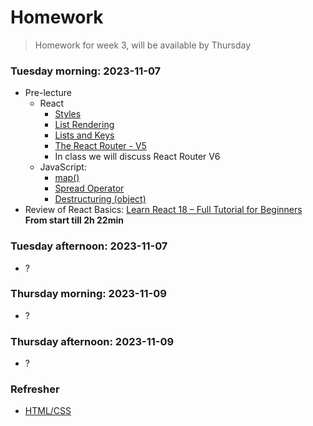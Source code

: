 # Homework

> Homework for week 3, will be available by Thursday

### Tuesday morning: 2023-11-07

- Pre-lecture
  - React
    - [Styles]
    - [List Rendering]
    - [Lists and Keys]
    - [The React Router - V5]
    - In class we will discuss React Router V6
  - JavaScript:
    - [map()]
    - [Spread Operator]
    - [Destructuring (object)]
- Review of React Basics: [Learn React 18 – Full Tutorial for Beginners] **From start till 2h 22min**



### Tuesday afternoon: 2023-11-07

- ?


### Thursday morning: 2023-11-09

- ?


### Thursday afternoon: 2023-11-09

- ?

### Refresher

- [HTML/CSS](https://internetingishard.netlify.app/html-and-css/)

<!-- Links -->
[Learn React 18 – Full Tutorial for Beginners]:https://youtu.be/Flbw5BX_AX0?si=Pch8zLMRoSJwQzTQ
[map()]:https://youtu.be/80KX6aD9R7M
[Spread Operator]:https://youtu.be/4Zyr5a3m0Fc
[How To Use Postman (8min)]:https://youtu.be/wmz1sGZp814
[Styles]:https://youtu.be/NbTrGcz4DW8
[List Rendering]:https://youtu.be/5s8Ol9uw-yM
[Lists and Keys]:https://youtu.be/0sasRxl35_8
[Destructuring (object)]:https://youtu.be/i4vhNKihfto
[The React Router - V5]:https://youtu.be/aZGzwEjZrXc